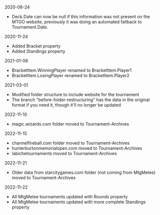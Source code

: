 2020-08-24

* Deck.Date can now be null if this information was not present on the MTGO website, previously it was doing an automated fallback to Tournament.Date.

2020-11-24

* Added Bracket property
* Added Standings property

2021-01-06

* BracketItem.WinningPlayer renamed to BracketItem.Player1
* BracketItem.LosingPlayer renamed to BracketItem.Player2

2021-03-01

* Modified folder structure to include website for the tournament
* The branch "before-folder-restructuring" has the data in the original format if you need it, though it'll no longer be updated

2022-11-10

* magic.wizards.com folder moved to Tournament-Archives

2022-11-15

* channelfireball.com folder moved to Tournament-Archives
* hunterburtonmemorialopen.com moved to Tournament-Archives
* labichetournaments moved to Tournament-Archives

2022-11-21

* Older data from starcitygames.com folder (not coming from MtgMelee) moved to Tournament-Archives

2022-11-22

* All MtgMelee tournaments updated with Rounds property
* All MtgMelee tournaments updated with more complete Standings property
